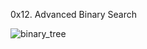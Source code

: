 0x12. Advanced Binary Search

![binary_tree](https://user-images.githubusercontent.com/85587286/210469724-b32c49a7-c1bf-42fc-913f-e731011b55c3.gif)
